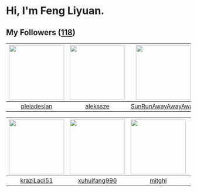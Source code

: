 # Hi, I'm Feng Liyuan.

## My Followers ([118](https://github.com/SunRunAway?tab=followers))

| <img src="https://avatars.githubusercontent.com/u/46620760?v=4" width="150" height="150" /> | <img src="https://avatars.githubusercontent.com/u/65283311?v=4" width="150" height="150" /> | <img src="https://avatars.githubusercontent.com/u/51537937?v=4" width="150" height="150" /> | <img src="https://avatars.githubusercontent.com/u/71307974?v=4" width="150" height="150" /> |
| :-----------------------------------------------------------------------------------------: | :-----------------------------------------------------------------------------------------: | :-----------------------------------------------------------------------------------------: | :-----------------------------------------------------------------------------------------: |
|                        [pleiadesian](https://github.com/pleiadesian)                        |                           [alekssze](https://github.com/alekssze)                           |                 [SunRunAwayAwayAway](https://github.com/SunRunAwayAwayAway)                 |                       [StevenJokess](https://github.com/StevenJokess)                       |

| <img src="https://avatars.githubusercontent.com/u/120910584?v=4" width="150" height="150" /> | <img src="https://avatars.githubusercontent.com/u/50138288?v=4" width="150" height="150" /> | <img src="https://avatars.githubusercontent.com/u/55898975?v=4" width="150" height="150" /> | <img src="https://avatars.githubusercontent.com/u/74522790?v=4" width="150" height="150" /> |
| :------------------------------------------------------------------------------------------: | :-----------------------------------------------------------------------------------------: | :-----------------------------------------------------------------------------------------: | :-----------------------------------------------------------------------------------------: |
|                         [kraziLadi51](https://github.com/kraziLadi51)                        |                       [xuhuifang996](https://github.com/xuhuifang996)                       |                             [mitghi](https://github.com/mitghi)                             |                      [wolfwarrier14](https://github.com/wolfwarrier14)                      |